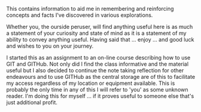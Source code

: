 This contains information to aid me in remembering and reinforcing concepts and facts I've discovered in various explorations.

Whether you, the ourside peruser, will find anything useful here is as much a statement of your curiosity and state of mind as it is a statement of my ability to convey anything useful.
Having said that ... enjoy ... and good luck and wishes to you on your journey.

I started this as an assignment to an on-line course describing how to use GIT and GITHub. Not only did I find the class informative and the material useful but I also decided to continue the note taking reflection for other endeavours and to use GITHub as the central storage are of this to facilitate my access regardless of my location or equipment available.
This is probably the only time in any of this I will refer to 'you' as some unknown reader. I'm doing this for myself ... if it proves useful to someone else that's just additional profit.
